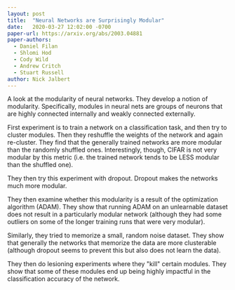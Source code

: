 ```yaml
---
layout: post
title:  "Neural Networks are Surprisingly Modular"
date:   2020-03-27 12:02:00 -0700
paper-url: https://arxiv.org/abs/2003.04881
paper-authors:
  - Daniel Filan
  - Shlomi Hod
  - Cody Wild 
  - Andrew Critch
  - Stuart Russell
author: Nick Jalbert
---
```


A look at the modularity of neural networks.  They develop a notion
of modularity.  Specifically, modules in neural nets are groups of
neurons that are highly connected internally and weakly connected
externally.

First experiment is to train a network on a classification task, and
then try to cluster modules.  Then they reshuffle the weights of the
network and again re-cluster.  They find that the generally trained
networks are more modular than the randomly shuffled ones.
Interestingly, though, CIFAR is not very modular by this metric (i.e.
the trained network tends to be LESS modular than the shuffled one).

They then try this experiment with dropout.  Dropout makes the
networks much more modular.

They then examine whether this modularity is a result of the
optimization algorithm (ADAM).  They show that running ADAM on an
unlearnable dataset does not result in a particularly modular network
(although they had some outliers on some of the longer training runs
that were very modular).

Similarly, they tried to memorize a small, random noise dataset.
They show that generally the networks that memorize the data are more
clusterable (although dropout seems to prevent this but also does not
learn the data).

They then do lesioning experiments where they "kill" certain modules.
They show that some of these modules end up being highly impactful in
the classification accuracy of the network.
